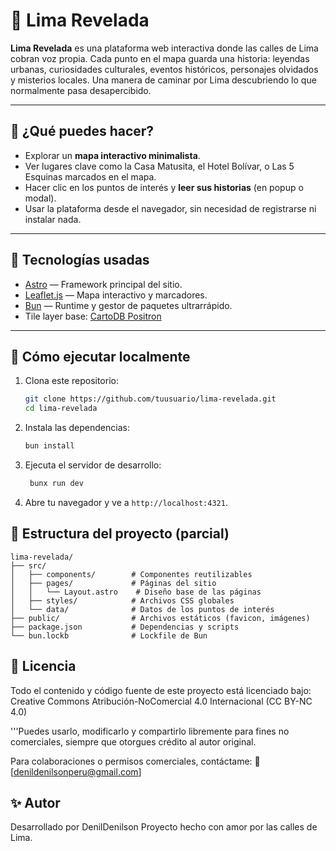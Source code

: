 # 🌆 Lima Revelada

**Lima Revelada** es una plataforma web interactiva donde las calles de Lima cobran voz propia. Cada punto en el mapa guarda una historia: leyendas urbanas, curiosidades culturales, eventos históricos, personajes olvidados y misterios locales. Una manera de caminar por Lima descubriendo lo que normalmente pasa desapercibido.

---

## 🧭 ¿Qué puedes hacer?

- Explorar un **mapa interactivo minimalista**.
- Ver lugares clave como la Casa Matusita, el Hotel Bolívar, o Las 5 Esquinas marcados en el mapa.
- Hacer clic en los puntos de interés y **leer sus historias** (en popup o modal).
- Usar la plataforma desde el navegador, sin necesidad de registrarse ni instalar nada.

---

## 🧱 Tecnologías usadas

- [Astro](https://astro.build) — Framework principal del sitio.
- [Leaflet.js](https://leafletjs.com) — Mapa interactivo y marcadores.
- [Bun](https://bun.sh) — Runtime y gestor de paquetes ultrarrápido.
- Tile layer base: [CartoDB Positron](https://carto.com/help/building-maps/basemap-list/)

---

## 🚀 Cómo ejecutar localmente

1. Clona este repositorio:

   ```bash
   git clone https://github.com/tuusuario/lima-revelada.git
   cd lima-revelada

   ```

2. Instala las dependencias:

   ```bash
   bun install

   ```

3. Ejecuta el servidor de desarrollo:

   ```bash
    bunx run dev

   ```

4. Abre tu navegador y ve a `http://localhost:4321`.

## 📁 Estructura del proyecto (parcial)

```plaintext
lima-revelada/
├── src/
│   ├── components/        # Componentes reutilizables
│   ├── pages/             # Páginas del sitio
│   │   └── Layout.astro    # Diseño base de las páginas
│   ├── styles/            # Archivos CSS globales
│   └── data/              # Datos de los puntos de interés
├── public/                # Archivos estáticos (favicon, imágenes)
├── package.json           # Dependencias y scripts
└── bun.lockb              # Lockfile de Bun
```

## 📄 Licencia

Todo el contenido y código fuente de este proyecto está licenciado bajo:
Creative Commons Atribución-NoComercial 4.0 Internacional (CC BY-NC 4.0)

'''Puedes usarlo, modificarlo y compartirlo libremente para fines no comerciales, siempre que otorgues crédito al autor original.

Para colaboraciones o permisos comerciales, contáctame:
📧 [denildenilsonperu@gmail.com]

## ✨ Autor

Desarrollado por DenilDenilson
Proyecto hecho con amor por las calles de Lima.
